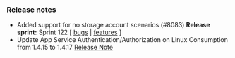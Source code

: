 ### Release notes
<!-- Please add your release notes in the following format:
- My change description (#PR)
-->
- Added support for no storage account scenarios (#8083)
**Release sprint:** Sprint 122
[ [bugs](https://github.com/Azure/azure-functions-host/issues?q=is%3Aissue+milestone%3A%22Functions+Sprint+122%22+label%3Abug+is%3Aclosed) | [features](https://github.com/Azure/azure-functions-host/issues?q=is%3Aissue+milestone%3A%22Functions+Sprint+122%22+label%3Afeature+is%3Aclosed) ]
- Update App Service Authentication/Authorization on Linux Consumption from 1.4.15 to 1.4.17 [Release Note](https://github.com/Azure/app-service-announcements/issues/375)